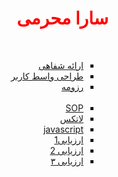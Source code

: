 <html>
<head>
<h1 style="color:red">
سارا محرمی
 
</h1>
<br/>
</head>
<body style="direction:rtl">

<ul style="direction:rtl" type="square">
<li style=" direction:rtl;" >
<a href="https://github.com/saramoharamee6880/PNU_3991_AR.github.io/blob/gh-pages/slide.pdf">ارائه شفاهی</a>
</li>
<li>
<a href=" https://github.com/saramoharamee6880/PNU_3991_AR.github.io/blob/gh-pages/طراحی واسط کاربر.pdf">طراحی واسط کاربر</a>
</li>
<li style=" direction:rtl;">
<a href="https://saramoharamee6880.github.io">رزومه</a>
</li>
<br/>
<li style=" direction:rtl;">
<a href="https://saramoharamee6880.github.io/Angizehname.html">SOP</a>
</li>

<li style=" direction:rtl;">
<a href="https://github.com/saramoharamee6880/PNU_3991_AR.github.io/blob/gh-pages/Ravesh.pdf ">لاتکس</a>
</li>
<li>
<a href="https://github.com/saramoharamee6880/PNU_3991_AR.github.io/blob/gh-pages/download-1.pdf">javascript</a>
</li>
<li style=" direction:rtl;">
  <a href="https://github.com/saramoharamee6880/PNU_3991_AR.github.io/blob/gh-pages/%D8%A7%D8%B1%D8%B2%DB%8C%D8%A7%D8%A8%DB%8C%20%D8%B1%D9%88%D8%B4%20%D9%BE%DA%98%D9%88%D9%87%D8%B4%201.docx">ارزیابی1 </a>
  </li>
  <li>
 <a href="https://github.com/saramoharamee6880/PNU_3991_AR.github.io/blob/gh-pages/%D8%A7%D8%B1%D8%B2%DB%8C%D8%A7%D8%A8%DB%8C%20%D8%B1%D9%88%D8%B4%20%D9%BE%DA%98%D9%88%D9%87%D8%B4%202.docx">ارزیابی 2</a>
 </li>
 <li>
 <a href="https://github.com/saramoharamee6880/PNU_3991_AR.github.io/blob/gh-pages/%D8%A7%D8%B1%D8%B2%DB%8C%D8%A7%D8%A8%DB%8C%20%D8%B1%D9%88%D8%B4%20%D9%BE%DA%98%D9%88%D9%87%D8%B4%203.docx">ارزیابی ۳</a>
 </li>


</ul>
</body>
</html>

